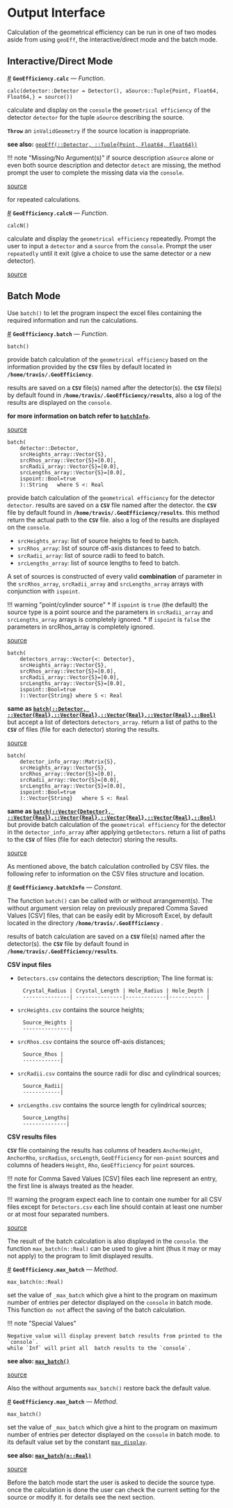 
<a id='Output-Interface-1'></a>

# Output Interface


Calculation of the geometrical efficiency can be run in one of two modes aside from using `geoEff`,  the interactive/direct mode and the batch mode.


<a id='Interactive/Direct-Mode-1'></a>

## Interactive/Direct Mode

<a id='GeoEfficiency.calc' href='#GeoEfficiency.calc'>#</a>
**`GeoEfficiency.calc`** &mdash; *Function*.



```
calc(detector::Detector = Detector(), aSource::Tuple{Point, Float64, Float64,} = source())
```

calculate and display on the `console` the `geometrical efficiency` of the  detector `detector` for the tuple `aSource` describing the source.

**`Throw`** an  `inValidGeometry` if the source location is inappropriate.

**see also:** [`geoEff(::Detector, ::Tuple{Point, Float64, Float64})`](Calculations.md#GeoEfficiency.geoEff)

!!! note "Missing/No Argument(s)"
    if source description `aSource` alone or even both source description and detector `detect`   are missing, the method prompt the user to complete the missing data via the `console`.



<a target='_blank' href='https://github.com/DrKrar/GeoEfficiency.jl/blob/0446515504d74eb5b5da8fbe9a69fdfd4f227b6a/src/Output_Interface.jl#L92-L108' class='documenter-source'>source</a><br>


for repeated calculations.

<a id='GeoEfficiency.calcN' href='#GeoEfficiency.calcN'>#</a>
**`GeoEfficiency.calcN`** &mdash; *Function*.



```
calcN()
```

calculate and display the `geometrical efficiency` repeatedly.  Prompt the user to input a `detector` and a `source` from the `console`. Prompt the user `repeatedly` until it exit (give a choice to use the same  detector or a new detector).


<a target='_blank' href='https://github.com/DrKrar/GeoEfficiency.jl/blob/0446515504d74eb5b5da8fbe9a69fdfd4f227b6a/src/Output_Interface.jl#L125-L135' class='documenter-source'>source</a><br>


<a id='Batch-Mode-1'></a>

## Batch Mode


Use `batch()` to let the program inspect the excel files containing the required information and run the calculations.

<a id='GeoEfficiency.batch' href='#GeoEfficiency.batch'>#</a>
**`GeoEfficiency.batch`** &mdash; *Function*.



```
batch()
```

provide batch calculation of the `geometrical efficiency` based on the information provided  by the **`CSV`** files by default located in **`/home/travis/.GeoEfficiency`**.

results are saved on a **`CSV`**  file(s) named after the detector(s). the **`CSV`**  file(s)  by default found in **`/home/travis/.GeoEfficiency/results`**, also a log of the results are displayed on the `console`.

**for more information on batch refer to [`batchInfo`](Output_Interface.md#GeoEfficiency.batchInfo).**


<a target='_blank' href='https://github.com/DrKrar/GeoEfficiency.jl/blob/0446515504d74eb5b5da8fbe9a69fdfd4f227b6a/src/Output_Interface.jl#L191-L204' class='documenter-source'>source</a><br>


```
batch(
	detector::Detector,
	srcHeights_array::Vector{S},
	srcRhos_array::Vector{S}=[0.0],
	srcRadii_array::Vector{S}=[0.0],
	srcLengths_array::Vector{S}=[0.0],
	ispoint::Bool=true
	)::String 	where S <: Real
```

provide batch calculation of the `geometrical efficiency` for the detector `detector`.  results are saved on a **`CSV`**  file named after the detector.  the **`CSV`**  file by default found in **`/home/travis/.GeoEfficiency/results`**. this method return the actual  path to the **`CSV`** file.  also a log of the results are displayed on the `console`.

  * `srcHeights_array`: list of source heights to feed to batch.
  * `srcRhos_array`: list of source off-axis distances to feed to batch.
  * `srcRadii_array`: list of source radii to feed to batch.
  * `srcLengths_array`: list of source lengths to feed to batch.

A set of sources is constructed of every valid **combination** of parameter in the `srcRhos_array`, `srcRadii_array` and `srcLengths_array` arrays with conjunction with `ispoint`.

!!! warning "point/cylinder source"
      * If `ispoint` is `true` (the default) the source type is a point source and the parameters   in `srcRadii_array` and `srcLengths_array` arrays is completely ignored.
      * If `ispoint` is `false` the parameters in srcRhos_array is completely ignored.



<a target='_blank' href='https://github.com/DrKrar/GeoEfficiency.jl/blob/0446515504d74eb5b5da8fbe9a69fdfd4f227b6a/src/Output_Interface.jl#L207-L238' class='documenter-source'>source</a><br>


```
batch( 
	detectors_array::Vector{<: Detector},
    srcHeights_array::Vector{S},
    srcRhos_array::Vector{S}=[0.0],
    srcRadii_array::Vector{S}=[0.0],
    srcLengths_array::Vector{S}=[0.0],
	ispoint::Bool=true
	)::Vector{String} where S <: Real
```

**same as [`batch(::Detector, ::Vector{Real},::Vector{Real},::Vector{Real},::Vector{Real},::Bool)`](Output_Interface.md#GeoEfficiency.batch)** but accept a list of detectors `detectors_array`. return a list of paths to the **`CSV`** of files (file for each detector) storing the results.


<a target='_blank' href='https://github.com/DrKrar/GeoEfficiency.jl/blob/0446515504d74eb5b5da8fbe9a69fdfd4f227b6a/src/Output_Interface.jl#L265-L281' class='documenter-source'>source</a><br>


```
batch(
	detector_info_array::Matrix{S},
	srcHeights_array::Vector{S},
	srcRhos_array::Vector{S}=[0.0],
	srcRadii_array::Vector{S}=[0.0],
	srcLengths_array::Vector{S}=[0.0],
	ispoint::Bool=true
	)::Vector{String} 	where S <: Real
```

**same as [`batch(::Vector{Detector}, ::Vector{Real},::Vector{Real},::Vector{Real},::Vector{Real},::Bool)`](Output_Interface.md#GeoEfficiency.batch)** but provide batch calculation of the  `geometrical efficiency` for the detector in the `detector_info_array` after applying `getDetectors`. return a list of paths to the **`CSV`** of files (file for each detector) storing the results.


<a target='_blank' href='https://github.com/DrKrar/GeoEfficiency.jl/blob/0446515504d74eb5b5da8fbe9a69fdfd4f227b6a/src/Output_Interface.jl#L319-L336' class='documenter-source'>source</a><br>


As mentioned above, the batch calculation controlled by CSV files. the following refer to information on the CSV files structure and location.

<a id='GeoEfficiency.batchInfo' href='#GeoEfficiency.batchInfo'>#</a>
**`GeoEfficiency.batchInfo`** &mdash; *Constant*.



The function `batch()` can be called with or without arrangement(s).  The without argument version relay on previously prepared Comma Saved   Values [CSV] files, that can be easily edit by Microsoft Excel,  by default located in the directory **`/home/travis/.GeoEfficiency`** .

results of batch calculation are saved on a **`CSV`**  file(s) named after the detector(s).  the **`CSV`**  file by default found in **`/home/travis/.GeoEfficiency/results`**.

**CSV input files**

  * `Detectors.csv` contains the detectors description; The line format is:

```
	 Crystal_Radius | Crystal_Length | Hole_Radius | Hole_Depth |
	 ---------------| ---------------|-------------|----------- |
```

  * `srcHeights.csv` contains the source heights;

```
	 Source_Heights | 
	 ---------------|
```

  * `srcRhos.csv` contains the source off-axis distances;

```
	 Source_Rhos | 
 	 ------------|
```

  * `srcRadii.csv` contains the source radii for disc and cylindrical sources;

```
	 Source_Radii| 
	 ------------|
```

  * `srcLengths.csv` contains the source length for cylindrical sources;

```
	 Source_Lengths| 
	 --------------|
```

**CSV results files**

**`CSV`**  file containing the results has columns of headers   `AnchorHeight`, `AnchorRho`, `srcRadius`, `srcLength`, `GeoEfficiency` for `non-point` sources   and columns of headers `Height`, `Rho`, `GeoEfficiency` for `point` sources.

!!! note
    for Comma Saved Values [CSV] files each line represent an entry,   the first line is always treated as the header.


!!! warning
    the program expect each line to contain one number for all CSV files except  for `Detectors.csv` each line should contain at least one number or at   most four separated numbers.



<a target='_blank' href='https://github.com/DrKrar/GeoEfficiency.jl/blob/0446515504d74eb5b5da8fbe9a69fdfd4f227b6a/src/Output_Interface.jl#L518-L570' class='documenter-source'>source</a><br>


The result of the batch calculation is also displayed in the `console`. the function `max_batch(n::Real)` can be used to give a hint (thus it may or may not apply) to the program to limit displayed results.

<a id='GeoEfficiency.max_batch-Tuple{Real}' href='#GeoEfficiency.max_batch-Tuple{Real}'>#</a>
**`GeoEfficiency.max_batch`** &mdash; *Method*.



```
max_batch(n::Real)
```

set the value of `_max_batch` which give a hint to the program on maximum number of entries per  detector displayed on the `console` in batch mode. This function `do not` affect the saving of the batch calculation. 

!!! note "Special Values"



```
Negative value will display prevent batch results from printed to the `console`. 
while `Inf` will print all  batch results to the `console`.
```

**see also: [`max_batch()`](Output_Interface.md#GeoEfficiency.max_batch-Tuple{})**


<a target='_blank' href='https://github.com/DrKrar/GeoEfficiency.jl/blob/0446515504d74eb5b5da8fbe9a69fdfd4f227b6a/src/Output_Interface.jl#L57-L72' class='documenter-source'>source</a><br>


Also the without arguments `max_batch()` restore back the default value.

<a id='GeoEfficiency.max_batch-Tuple{}' href='#GeoEfficiency.max_batch-Tuple{}'>#</a>
**`GeoEfficiency.max_batch`** &mdash; *Method*.



```
max_batch()
```

set the value of `_max_batch` which give a hint to the program on maximum number of entries per  detector displayed on the `console` in batch mode. to its default value set by the constant [`max_display`](Development.md#GeoEfficiency.max_display).

**see also: [`max_batch(n::Real)`](Output_Interface.md#GeoEfficiency.max_batch-Tuple{Real})**


<a target='_blank' href='https://github.com/DrKrar/GeoEfficiency.jl/blob/0446515504d74eb5b5da8fbe9a69fdfd4f227b6a/src/Output_Interface.jl#L77-L86' class='documenter-source'>source</a><br>


Before the batch mode start  the user is asked to decide the source type. once the calculation is done the user can check the current setting for the source or modify it. for details see the next section.


